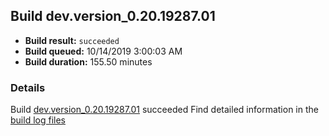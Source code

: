 ## Build dev.version_0.20.19287.01
- **Build result:** `succeeded`
- **Build queued:** 10/14/2019 3:00:03 AM
- **Build duration:** 155.50 minutes
### Details
Build [dev.version_0.20.19287.01](https://winappstudio.visualstudio.com/web/build.aspx?pcguid=a4ef43be-68ce-4195-a619-079b4d9834c2&builduri=vstfs%3a%2f%2f%2fBuild%2fBuild%2f31464) succeeded
Find detailed information in the [build log files]()
